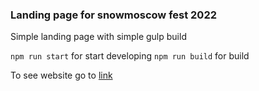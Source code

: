 ### Landing page for snowmoscow fest 2022

Simple landing page with simple gulp build

`npm run start` for start developing
`npm run build` for build

To see website go to [link](https://dihlofos.github.io/snowmoscow/build/)
